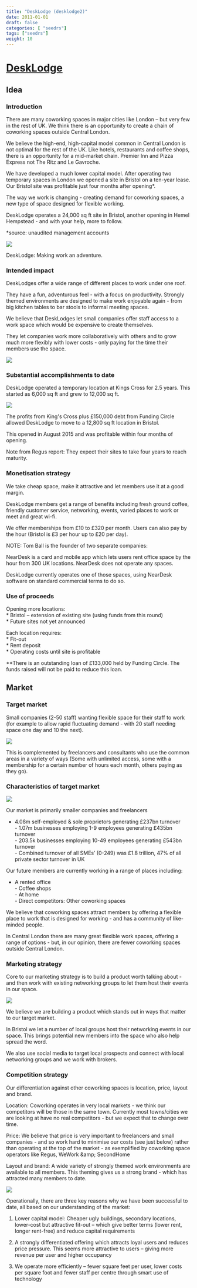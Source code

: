 ```yaml
---
title: "DeskLodge (desklodge2)"
date: 2011-01-01
draft: false
categories: [ "seedrs"]
tags: ["seedrs"]
weight: 10
---
```


# [DeskLodge](https://www.seedrs.com/desklodge2)

## Idea

### Introduction

There are many coworking spaces in major cities like London – but very few in the rest of UK. We think there is an opportunity to create a chain of coworking spaces outside Central London.

We believe the high-end, high-capital model common in Central London is not optimal for the rest of the UK. Like hotels, restaurants and coffee shops, there is an opportunity for a mid-market chain. Premier Inn and Pizza Express not The Ritz and Le Gavroche.

We have developed a much lower capital model. After operating two temporary spaces in London we opened a site in Bristol on a ten-year lease. Our Bristol site was profitable just four months after opening*.

The way we work is changing - creating demand for coworking spaces, a new type of space designed for flexible working.

DeskLodge operates a 24,000 sq ft site in Bristol, another opening in Hemel Hempstead - and with your help, more to follow.

*source: unaudited management accounts

![](/img/seedrs/uploads/startup/section_image/image/7914/t3l8y1r9e3zqtrmf1604ehfteo7nqzr/Evoke017-511.jpg?rect=0%2C-2%2C511%2C241&w=600&fit=clip&s=936966c2cb5eddbfe9c489a2e77ce28d)

DeskLodge: Making work an adventure.

### Intended impact

DeskLodges offer a wide range of different places to work under one roof.

They have a fun, adventurous feel - with a focus on productivity. Strongly themed environments are designed to make work enjoyable again - from big kitchen tables to bar stools to informal meeting spaces.

We believe that DeskLodges let small companies offer staff access to a work space which would be expensive to create themselves.

They let companies work more collaboratively with others and to grow much more flexibly with lower costs - only paying for the time their members use the space.

![](/img/seedrs/uploads/startup/section_image/image/7915/haxg5nd7d2hvlh09wgp9mkzilmgtpw/DaveQuote.PNG?rect=0%2C0%2C511%2C300&w=600&fit=clip&s=33d53e0bd248dacd4f1dbd817c52302b)

### Substantial accomplishments to date

DeskLodge operated a temporary location at Kings Cross for 2.5 years. This started as 6,000 sq ft and grew to 12,000 sq ft.

![](/img/seedrs/uploads/startup/section_image/image/7916/mfqqrykhu5c5c5t3pd47oknonuxyso1/KXMK025-511.jpg?rect=0%2C-2%2C511%2C247&w=600&fit=clip&s=37b06427cdbfdddcf1d1e7304d35e0b1)

The profits from King's Cross plus £150,000 debt from Funding Circle allowed DeskLodge to move to a 12,800 sq ft location in Bristol.

This opened in August 2015 and was profitable within four months of opening.

Note from Regus report: They expect their sites to take four years to reach maturity.

### Monetisation strategy

We take cheap space, make it attractive and let members use it at a good margin.

DeskLodge members get a range of benefits including fresh ground coffee, friendly customer service, networking, events, varied places to work or meet and great wi-fi.

We offer memberships from £10 to £320 per month. Users can also pay by the hour (Bristol is £3 per hour up to £20 per day).

NOTE: Tom Ball is the founder of two separate companies:

NearDesk is a card and mobile app which lets users rent office space by the hour from 300 UK locations. NearDesk does not operate any spaces.

DeskLodge currently operates one of those spaces, using NearDesk software on standard commercial terms to do so.

### Use of proceeds

Opening more locations: <br>* Bristol – extension of existing site (using funds from this round) <br>* Future sites not yet announced

Each location requires: <br>* Fit-out <br>* Rent deposit <br>* Operating costs until site is profitable

**There is an outstanding loan of £133,000 held by Funding Circle. The funds raised will not be paid to reduce this loan.

## Market

### Target market

Small companies (2-50 staff) wanting flexible space for their staff to work (for example to allow rapid fluctuating demand - with 20 staff needing space one day and 10 the next).

![](https://seedrs.imgix.net/uploads/startup/section_image/image/7917/4t2h7bjmtjolbcrtcaq1s1lw52pq0kx/LilyQuote.png?rect=0%2C0%2C511%2C350&w=600&fit=clip&s=5b1a4546a9f2a7301a78c18be6f4f3ff)

This is complemented by freelancers and consultants who use the common areas in a variety of ways (Some with unlimited access, some with a membership for a certain number of hours each month, others paying as they go).

### Characteristics of target market

![](https://seedrs.imgix.net/uploads/startup/section_image/image/7918/azu9p666qshag9kyjbx0pf3bdqj3t6p/LouisQuote.PNG?rect=0%2C0%2C511%2C310&w=600&fit=clip&s=a62b27cdd6de2a9bcd390f127542417c)

Our market is primarily smaller companies and freelancers

- 4.08m self-employed &amp; sole proprietors generating £237bn turnover <br>- 1.07m businesses employing 1-9 employees generating £435bn turnover <br>- 203.5k businesses employing 10-49 employees generating £543bn turnover <br>- Combined turnover of all SMEs’ (0-249) was £1.8 trillion, 47% of all private sector turnover in UK

Our future members are currently working in a range of places including:

- A rented office <br>- Coffee shops <br>- At home <br>- Direct competitors: Other coworking spaces

We believe that coworking spaces attract members by offering a flexible place to work that is designed for working - and has a community of like-minded people.

In Central London there are many great flexible work spaces, offering a range of options - but, in our opinion, there are fewer coworking spaces outside Central London.

### Marketing strategy

Core to our marketing strategy is to build a product worth talking about - and then work with existing networking groups to let them host their events in our space.

![](https://seedrs.imgix.net/uploads/startup/section_image/image/7919/bo6ynnjcdik6zwn2pjs6az2fbskl0q2/IMG_2256-511.JPG?rect=0%2C0%2C511%2C290&w=600&fit=clip&s=afe342bf52bcdcbbdcf89b4419442f65)

We believe we are building a product which stands out in ways that matter to our target market.

In Bristol we let a number of local groups host their networking events in our space. This brings potential new members into the space who also help spread the word.

We also use social media to target local prospects and connect with local networking groups and we work with brokers.

### Competition strategy

Our differentiation against other coworking spaces is location, price, layout and brand.

Location: Coworking operates in very local markets - we think our competitors will be those in the same town. Currently most towns/cities we are looking at have no real competitors - but we expect that to change over time.

Price: We believe that price is very important to freelancers and small companies - and so work hard to minimise our costs (see just below) rather than operating at the top of the market - as exemplified by coworking space operators like Regus, WeWork &amp;amp; SecondHome

Layout and brand: A wide variety of strongly themed work environments are available to all members. This theming gives us a strong brand - which has attracted many members to date.

![](https://seedrs.imgix.net/uploads/startup/section_image/image/7920/l6iob8i9aj7owgg5az9f34fjyhktadb/_79A2391-511.jpg?rect=0%2C0%2C511%2C256&w=600&fit=clip&s=d7fd7c66aa9f24ae41d4a3119e925f24)

Operationally, there are three key reasons why we have been successful to date, all based on our understanding of the market:

1. Lower capital model: Cheaper ugly buildings, secondary locations, lower-cost but attractive fit-out – which give better terms (lower rent, longer rent-free) and reduce capital requirements

2. A strongly differentiated offering which attracts loyal users and reduces price pressure. This seems more attractive to users – giving more revenue per user and higher occupancy

3. We operate more efficiently – fewer square feet per user, lower costs per square foot and fewer staff per centre through smart use of technology

